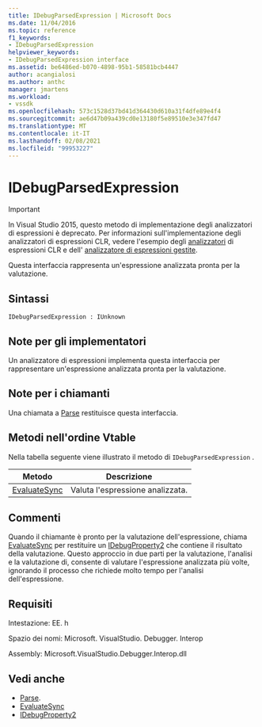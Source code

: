 ```yaml
---
title: IDebugParsedExpression | Microsoft Docs
ms.date: 11/04/2016
ms.topic: reference
f1_keywords:
- IDebugParsedExpression
helpviewer_keywords:
- IDebugParsedExpression interface
ms.assetid: be6486ed-b070-4898-95b1-58581bcb4447
author: acangialosi
ms.author: anthc
manager: jmartens
ms.workload:
- vssdk
ms.openlocfilehash: 573c1528d37bd41d364430d610a31f4dfe89e4f4
ms.sourcegitcommit: ae6d47b09a439cd0e13180f5e89510e3e347fd47
ms.translationtype: MT
ms.contentlocale: it-IT
ms.lasthandoff: 02/08/2021
ms.locfileid: "99953227"
---
```

# <a name="idebugparsedexpression"></a>IDebugParsedExpression
> [!IMPORTANT]
> In Visual Studio 2015, questo metodo di implementazione degli analizzatori di espressioni è deprecato. Per informazioni sull'implementazione degli analizzatori di espressioni CLR, vedere l'esempio degli [analizzatori](https://github.com/Microsoft/ConcordExtensibilitySamples/wiki/CLR-Expression-Evaluators) di espressioni CLR e dell' [analizzatore di espressioni gestite](https://github.com/Microsoft/ConcordExtensibilitySamples/wiki/Managed-Expression-Evaluator-Sample).

 Questa interfaccia rappresenta un'espressione analizzata pronta per la valutazione.

## <a name="syntax"></a>Sintassi

```
IDebugParsedExpression : IUnknown
```

## <a name="notes-for-implementers"></a>Note per gli implementatori
 Un analizzatore di espressioni implementa questa interfaccia per rappresentare un'espressione analizzata pronta per la valutazione.

## <a name="notes-for-callers"></a>Note per i chiamanti
 Una chiamata a [Parse](../../../extensibility/debugger/reference/idebugexpressionevaluator-parse.md) restituisce questa interfaccia.

## <a name="methods-in-vtable-order"></a>Metodi nell'ordine Vtable
 Nella tabella seguente viene illustrato il metodo di `IDebugParsedExpression` .

|Metodo|Descrizione|
|------------|-----------------|
|[EvaluateSync](../../../extensibility/debugger/reference/idebugparsedexpression-evaluatesync.md)|Valuta l'espressione analizzata.|

## <a name="remarks"></a>Commenti
 Quando il chiamante è pronto per la valutazione dell'espressione, chiama [EvaluateSync](../../../extensibility/debugger/reference/idebugparsedexpression-evaluatesync.md) per restituire un [IDebugProperty2](../../../extensibility/debugger/reference/idebugproperty2.md) che contiene il risultato della valutazione. Questo approccio in due parti per la valutazione, l'analisi e la valutazione di, consente di valutare l'espressione analizzata più volte, ignorando il processo che richiede molto tempo per l'analisi dell'espressione.

## <a name="requirements"></a>Requisiti
 Intestazione: EE. h

 Spazio dei nomi: Microsoft. VisualStudio. Debugger. Interop

 Assembly: Microsoft.VisualStudio.Debugger.Interop.dll

## <a name="see-also"></a>Vedi anche
- [Parse](../../../extensibility/debugger/reference/idebugexpressionevaluator-parse.md).
- [EvaluateSync](../../../extensibility/debugger/reference/idebugparsedexpression-evaluatesync.md)
- [IDebugProperty2](../../../extensibility/debugger/reference/idebugproperty2.md)
